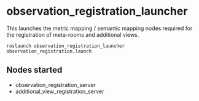 # observation_registration_launcher  

This launches the metric mapping / semantic mapping nodes required for the registration of meta-rooms and additional views.

```roslaunch observation_registration_launcher observation_registration.launch```

## Nodes started

* observation_registration_server
* additional_view_registration_server


